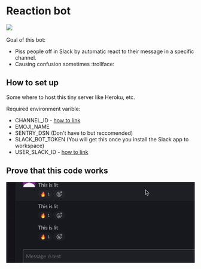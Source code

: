 # Reaction bot

![](https://media.giphy.com/media/57ZvMMkuBIVMlU88Yh/giphy.gif)

Goal of this bot:

- Piss people off in Slack by automatic react to their message in a specific channel.
- Causing confusion sometimes :trollface:

## How to set up

Some where to host this tiny server like Heroku, etc.

Required environment varible:
- CHANNEL_ID - [how to link](https://stackoverflow.com/a/57246565/10666323)
- EMOJI_NAME
- SENTRY_DSN (Don't have to but reccomended)
- SLACK_BOT_TOKEN (You will get this once you install the Slack app to workspace)
- USER_SLACK_ID - [how to link](https://www.workast.com/help/articles/61000165203/)

## Prove that this code works


![](docs/proof.gif)
